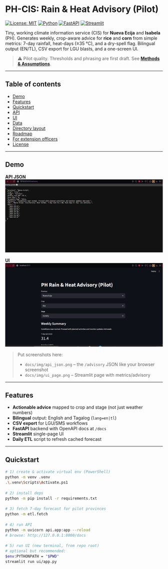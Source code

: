# PH-CIS: Rain & Heat Advisory (Pilot)

[![License: MIT](https://img.shields.io/badge/License-MIT-green.svg)](#license)
[![Python](https://img.shields.io/badge/python-3.11%2B-blue)]()
[![FastAPI](https://img.shields.io/badge/API-FastAPI-009688)]()
[![Streamlit](https://img.shields.io/badge/UI-Streamlit-ff4b4b)]()

Tiny, working climate information service (CIS) for **Nueva Ecija** and **Isabela** (PH).
Generates weekly, crop-aware advice for **rice** and **corn** from simple metrics:
7-day rainfall, heat-days (≥35 °C), and a dry-spell flag. Bilingual output (EN/TL),
CSV export for LGU blasts, and a one-screen UI.

> ⚠️ Pilot quality. Thresholds and phrasing are first draft. See **[Methods & Assumptions](docs/methods.md)**.

---

## Table of contents
- [Demo](#demo)
- [Features](#features)
- [Quickstart](#quickstart)
- [API](#api)
- [UI](#ui)
- [Data](#data)
- [Directory layout](#directory-layout)
- [Roadmap](#roadmap)
- [For extension officers](#for-extension-officers)
- [License](#license)

---

## Demo

**API JSON**
![API JSON](docs/img/api_json.png)

**UI**
![UI](docs/img/ui_page.png)

> Put screenshots here:
> - `docs/img/api_json.png` – the `/advisory` JSON like your browser screenshot  
> - `docs/img/ui_page.png` – Streamlit page with metrics/advisory

---

## Features
- **Actionable advice** mapped to crop and stage (not just weather numbers)
- **Bilingual** output: English and Tagalog (`lang=en|tl`)
- **CSV export** for LGU/SMS workflows
- **FastAPI** backend with OpenAPI docs at `/docs`
- **Streamlit** single-page UI
- **Daily ETL** script to refresh cached forecast

---

## Quickstart

```bash
# 1) create & activate virtual env (PowerShell)
python -m venv .venv
.\.venv\Scripts\Activate.ps1

# 2) install deps
python -m pip install -r requirements.txt

# 3) fetch 7-day forecast for pilot provinces
python -m etl.fetch

# 4) run API
python -m uvicorn api.app:app --reload
# browse: http://127.0.0.1:8000/docs

# 5) run UI (new terminal, from repo root)
# optional but recommended:
$env:PYTHONPATH = "$PWD"
streamlit run ui/app.py
